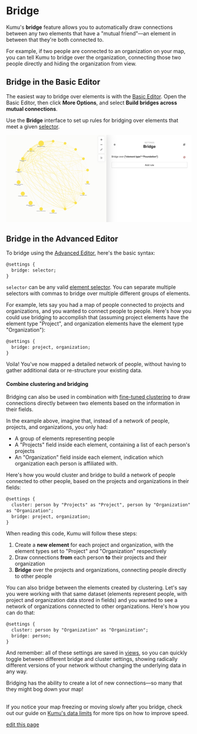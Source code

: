 # Bridge

Kumu's **bridge** feature allows you to automatically draw connections between any two elements that have a "mutual friend"—an element in between that they're both connected to.

For example, if two people are connected to an organization on your map, you can tell Kumu to bridge over the organization, connecting those two people directly and hiding the organization from view.


## Bridge in the Basic Editor

The easiest way to bridge over elements is with the [Basic Editor](/overview/view-editors.html#basic-editor). Open the Basic Editor, then click **More Options**, and select **Build bridges across mutual connections**.

Use the **Bridge** interface to set up rules for bridging over elements that meet a given [selector](/guides/selectors.html).

![](/images/bridge-ui.png)


## Bridge in the Advanced Editor

To bridge using the [Advanced Editor](/overview/view-editors.html#advanced-editor), here's the basic syntax:
```
@settings {
  bridge: selector;
}
```

`selector` can be any valid [element selector](/guides/selectors.html). You can separate multiple selectors with commas to bridge over multiple different groups of elements.

For example, lets say you had a map of people connected to projects and organizations, and you wanted to connect people to people. Here's how you could use bridging to accomplish that (assuming project elements have the element type "Project", and organization elements have the element type "Organization"):

```
@settings {
  bridge: project, organization;
}
```

Voila! You've now mapped a detailed network of people, without having to gather additional data or re-structure your existing data.


#### Combine clustering and bridging

Bridging can also be used in combination with [fine-tuned clustering](/guides/clustering.html#fine-tune-cluster-settings) to draw connections directly between two elements based on the information in their fields.

In the example above, imagine that, instead of a network of people, projects, and organizations, you only had:
- A group of elements representing people
- A "Projects" field inside each element, containing a list of each person's projects
- An "Organization" field inside each element, indication which organization each person is affiliated with.

Here's how you would cluster and bridge to build a network of people connected to other people, based on the projects and organizations in their fields:
```
@settings {
  cluster: person by "Projects" as "Project", person by "Organization" as "Organization";
  bridge: project, organization;
}
```
When reading this code, Kumu will follow these steps:
1. Create a **new element** for each project and organization, with the element types set to "Project" and "Organization" respectively
1. Draw connections **from** each person **to** their projects and their organization
1. **Bridge** over the projects and organizations, connecting people directly to other people

You can also bridge between the elements created by clustering. Let's say you were working with that same dataset (elements represent people, with project and organization data stored in fields) and you wanted to see a network of organizations connected to other organizations. Here's how you can do that:

```
@settings {
  cluster: person by "Organization" as "Organization";
  bridge: person;
}
```

And remember: all of these settings are saved in [views](/overview/kumus-architecture.html#views), so you can quickly toggle between different bridge and cluster settings, showing radically different versions of your network without changing the underlying data in any way.

<p class="alert alert-info">
  Bridging has the ability to create a lot of new connections—so many that they might bog down your map!<br><br>

  If you notice your map freezing or moving slowly after you bridge, check out our guide on <a class="alert-link" href="/faq/how-much-data-can-kumu-handle.html">Kumu's data limits</a> for more tips on how to improve speed.
</p>

<span class="edit-link"><a href="https://github.com/kumu/docs/blob/master/guides/bridge.md" target="_blank"><i class="fa fa-github"></i> edit this page</a></span>
